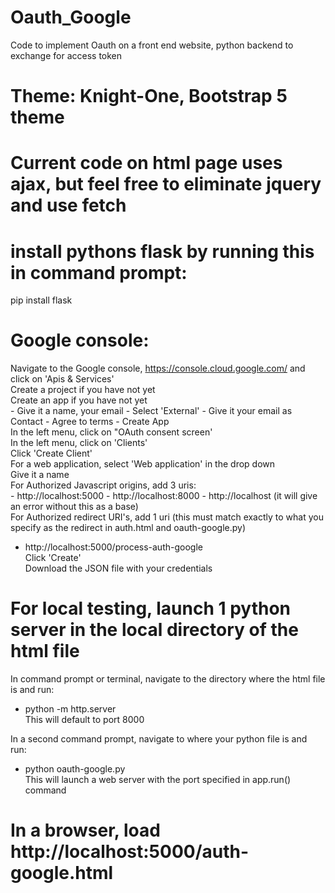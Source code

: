 # Oauth_Google
Code to implement Oauth on a front end website, python backend to exchange for access token

# Theme: Knight-One, Bootstrap 5 theme

# Current code on html page uses ajax, but feel free to eliminate jquery and use fetch

# install pythons flask by running this in command prompt:
pip install flask

# Google console:
Navigate to the Google console, https://console.cloud.google.com/ and click on 'Apis & Services' <br />
Create a project if you have not yet <br />
Create an app if you have not yet <br />
    - Give it a name, your email
    - Select 'External'
    - Give it your email as Contact
    - Agree to terms
    - Create App <br />
In the left menu, click on "OAuth consent screen' <br />
In the left menu, click on 'Clients' <br />
Click 'Create Client' <br />
For a web application, select 'Web application' in the drop down <br />
Give it a name <br />
For Authorized Javascript origins, add 3 uris: <br />
    - http://localhost:5000
    - http://localhost:8000
    - http://localhost (it will give an error without this as a base) <br />
For Authorized redirect URI's, add 1 uri (this must match exactly to what you specify as the redirect in auth.html and oauth-google.py) <br />
   -  http://localhost:5000/process-auth-google <br />
Click 'Create'  <br />
Download the JSON file with your credentials <br />


# For local testing, launch 1 python server in the local directory of the html file
In command prompt or terminal, navigate to the directory where the html file is and run:
- python -m http.server <br />
This will default to port 8000 <br />

In a second command prompt, navigate to where your python file is and run: <br />
- python oauth-google.py <br />
This will launch a web server with the port specified in app.run() command <br />

# In a browser, load http://localhost:5000/auth-google.html



